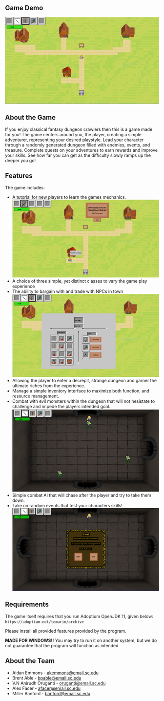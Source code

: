 ## Game Demo 

[![Video PlaceHolder](BladeAndTomes\core\assets\WebsiteImages\OverWorld.PNG)](https://youtu.be/hjMx8EuyZJ8)

## About the Game
If you enjoy classical fantasy dungeon crawlers then this is a game made for you!
The game centers around you, the player, creating a simple adventurer,
representing your desired playstyle. Lead your character through
a randomly generated dungeon filled with enemies, events, and treasure. 
Complete quests on your adventures to earn rewards and improve your skills.
See how far you can get as the difficulty slowly ramps up the deeper you go!

## Features
The game includes:
* A tutorial for new players to learn the games mechanics.
![Tutorial](BladeAndTomes\core\assets\WebsiteImages\TutorialMessage.PNG)
* A choice of three simple, yet distinct classes to vary the game play experience
* The ability to bargain with and trade with NPCs in town
![Buy and Sell](BladeAndTomes\core\assets\WebsiteImages\BuySell.PNG)
* Allowing the player to enter a decrepit, strange dungeon and 
garner the ultimate riches from the experience.
* Manage a simple inventory interface to maximize both function,
and resource management.
* Combat with evil monsters within the dungeon that will not hesistate
to challenge and impede the players intended goal.
![Dungeon Battle](BladeAndTomes\core\assets\WebsiteImages\DungeonBattle.PNG)
* Simple combat AI that will chase after the player and try to take
them down.
* Take on random events that test your characters skills!
  ![Events in Dungeon](BladeAndTomes\core\assets\WebsiteImages\Event.PNG)

## Requirements
The game itself requires that you run Adoptium OpenJDK 11, given below:
```https://adoptium.net/temurin/archive```

Please install all provided features provided by the program.

**MADE FOR WINDOWS!!** You may try to run it on another system,
but we do not guarantee that the program will function as intended.

## About the Team
* Aidan Emmons - akemmons@email.sc.edu
* Brent Able - bpable@email.sc.edu
* V.N Anirudh Oruganti - oruganti@email.sc.edu
* Alex Facer - afacer@email.sc.edu
* Miller Banford - banford@email.sc.edu
